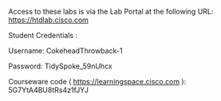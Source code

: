 Access to these labs is via the Lab Portal at the following URL: https://htdlab.cisco.com
 
Student Credentials :

Username: CokeheadThrowback-1

Password: TidySpoke_59nUhcx

 
Courseware code ( https://learningspace.cisco.com ): 5G7YtA4BU8tRs4z1fJYJ

